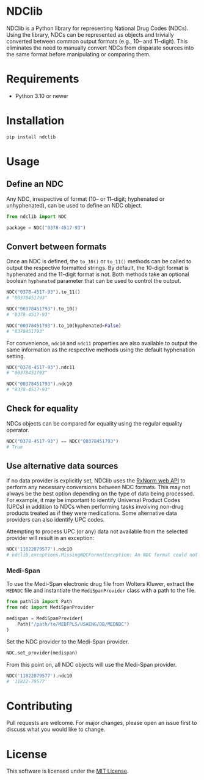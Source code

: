 # NDClib

NDClib is a Python library for representing National Drug Codes (NDCs). Using the library, NDCs can be represented as objects and trivially converted between common output formats (e.g., 10&ndash; and 11&ndash;digit). This eliminates the need to manually convert NDCs from disparate sources into the same format before manipulating or comparing them.

# Requirements

- Python 3.10 or newer

# Installation

```python
pip install ndclib
```

# Usage

## Define an NDC

Any NDC, irrespective of format (10&ndash; or 11&ndash;digit; hyphenated or unhyphenated), can be used to define an NDC object.

```python
from ndclib import NDC

package = NDC("0378-4517-93")
```

## Convert between formats

Once an NDC is defined, the `to_10()` or `to_11()` methods can be called to output the respective formatted strings. By default, the 10-digit format is hyphenated and the 11-digit format is not. Both methods take an optional boolean `hyphenated` parameter that can be used to control the output.

```python
NDC("0378-4517-93").to_11()
# "00378451793"

NDC("00378451793").to_10()
# "0378-4517-93"

NDC("00378451793").to_10(hyphenated=False)
# "0378451793"
```

For convenience, `ndc10` and `ndc11` properties are also available to output the same information as the respective methods using the default hyphenation setting.

```python
NDC("0378-4517-93").ndc11
# "00378451793"

NDC("00378451793").ndc10
# "0378-4517-93"
```

## Check for equality

NDCs objects can be compared for equality using the regular equality operator.

```python
NDC("0378-4517-93") == NDC("00378451793")
# True
```

## Use alternative data sources

If no data provider is explicitly set, NDClib uses the [RxNorm web API](https://lhncbc.nlm.nih.gov/RxNav/APIs/RxNormAPIs.html) to perform any necessary conversions between NDC formats. This may not always be the best option depending on the type of data being processed. For example, it may be important to identify Universal Product Codes (UPCs) in addition to NDCs when performing tasks involving non-drug products treated as if they were medications. Some alternative data providers can also identify UPC codes.

Attempting to process UPC (or any) data not available from the selected provider will result in an exception:

```python
NDC('11822079577').ndc10
# ndclib.exceptions.MissingNDCFormatException: An NDC format could not be determined for NDC '11822079577' using the current data provider (Rx Norm Web API).
```

### Medi-Span

To use the Medi-Span electronic drug file from Wolters Kluwer, extract the `MEDNDC` file and instantiate the `MediSpanProvider` class with a path to the file.

```python
from pathlib import Path
from ndc import MediSpanProvider

medispan = MediSpanProvider(
    Path("/path/to/MEDFPLS/USAENG/DB/MEDNDC")
)
```

Set the NDC provider to the Medi-Span provider.

```python
NDC.set_provider(medispan)
```

From this point on, all NDC objects will use the Medi-Span provider.

```python
NDC('11822079577').ndc10
# '11822-79577'
```

# Contributing

Pull requests are welcome. For major changes, please open an issue first to discuss what you would like to change.

# License

This software is licensed under the [MIT License](LICENSE).